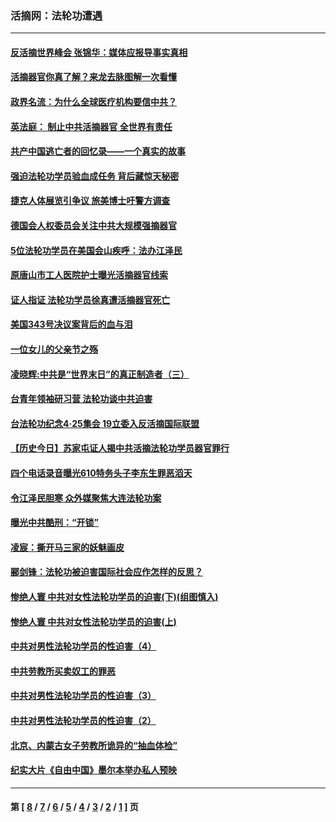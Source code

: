 ### 活摘网：法轮功遭遇
---
#### [反活摘世界峰会 张锦华：媒体应报导事实真相](../../pages/nf5881/n13278502.md) 
#### [活摘器官你真了解？来龙去脉图解一次看懂](../../pages/nf5881/n13013820.md) 
#### [政界名流：为什么全球医疗机构要信中共？](../../pages/nf5881/n11945479.md) 
#### [英法庭： 制止中共活摘器官 全世界有责任](../../pages/nf5881/n11330691.md) 
#### [共产中国逃亡者的回忆录——一个真实的故事](../../pages/nf5881/n10918649.md) 
#### [强迫法轮功学员验血成任务 背后藏惊天秘密](../../pages/nf5881/n4252384.md) 
#### [捷克人体展览引争议 旅美博士吁警方调查](../../pages/nf5881/n9429187.md) 
#### [德国会人权委员会关注中共大规模强摘器官](../../pages/nf5881/n8418950.md) 
#### [5位法轮功学员在美国会山疾呼：法办江泽民](../../pages/nf5881/n8101519.md) 
#### [原唐山市工人医院护士曝光活摘器官线索](../../pages/nf5881/n8076384.md) 
#### [证人指证 法轮功学员徐真遭活摘器官死亡](../../pages/nf5881/n8042467.md) 
#### [美国343号决议案背后的血与泪](../../pages/nf5881/n8020684.md) 
#### [一位女儿的父亲节之殇](../../pages/nf5881/n8014122.md) 
#### [凌晓辉:中共是“世界末日”的真正制造者（三）](../../pages/nf5881/n4210333.md) 
#### [台青年领袖研习营 法轮功谈中共迫害](../../pages/nf5881/n4141857.md) 
#### [台法轮功纪念4‧25集会 19立委入反活摘国际联盟](../../pages/nf5881/n4141821.md) 
#### [【历史今日】苏家屯证人揭中共活摘法轮功学员器官罪行](../../pages/nf5881/n4135912.md) 
#### [四个电话录音曝光610特务头子李东生罪恶滔天](../../pages/nf5881/n4040060.md) 
#### [令江泽民胆寒 众外媒聚焦大连法轮功案](../../pages/nf5881/n3932671.md) 
#### [曝光中共酷刑：“开锁”](../../pages/nf5881/n3889373.md) 
#### [凌宸：撕开马三家的妖魅画皮](../../pages/nf5881/n3849369.md) 
#### [郦剑锋：法轮功被迫害国际社会应作怎样的反思？](../../pages/nf5881/n3824560.md) 
#### [惨绝人寰 中共对女性法轮功学员的迫害(下)(组图慎入)](../../pages/nf5881/n3816285.md) 
#### [惨绝人寰 中共对女性法轮功学员的迫害(上)](../../pages/nf5881/n3815374.md) 
#### [中共对男性法轮功学员的性迫害（4）](../../pages/nf5881/n3769144.md) 
#### [中共劳教所买卖奴工的罪恶](../../pages/nf5881/n3769378.md) 
#### [中共对男性法轮功学员的性迫害（3）](../../pages/nf5881/n3768231.md) 
#### [中共对男性法轮功学员的性迫害（2）](../../pages/nf5881/n3767211.md) 
#### [北京、内蒙古女子劳教所诡异的“抽血体检”](../../pages/nf5881/n3753158.md) 
#### [纪实大片《自由中国》墨尔本举办私人预映](../../pages/nf5881/n3743337.md) 

---
#### 第 [ [8](./8.md) / [7](./7.md) / [6](./6.md) / [5](./5.md) / [4](./4.md) / [3](./3.md) / [2](./2.md) / [1](./1.md) ] 页
